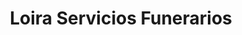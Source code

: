 ---
title: "Loira Servicios Funerarios"
url: /caracas/loira-servicios-funerarios/
shop: Bestattungen
---